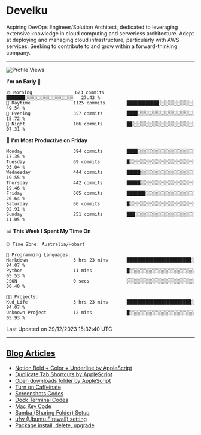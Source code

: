 <h1> Develku </h1>

Aspiring DevOps Engineer/Solution Architect, dedicated to leveraging extensive knowledge in cloud computing and serverless architecture. Adept at deploying and managing cloud infrastructure, particularly with AWS services. Seeking to contribute to and grow within a forward-thinking company.


---

<!--START_SECTION:waka-->
![Profile Views](http://img.shields.io/badge/Profile%20Views-10-blue)

**I'm an Early 🐤** 

```text
🌞 Morning                623 commits         ███████░░░░░░░░░░░░░░░░░░   27.43 % 
🌆 Daytime                1125 commits        ████████████░░░░░░░░░░░░░   49.54 % 
🌃 Evening                357 commits         ████░░░░░░░░░░░░░░░░░░░░░   15.72 % 
🌙 Night                  166 commits         ██░░░░░░░░░░░░░░░░░░░░░░░   07.31 % 
```
📅 **I'm Most Productive on Friday** 

```text
Monday                   394 commits         ████░░░░░░░░░░░░░░░░░░░░░   17.35 % 
Tuesday                  69 commits          █░░░░░░░░░░░░░░░░░░░░░░░░   03.04 % 
Wednesday                444 commits         █████░░░░░░░░░░░░░░░░░░░░   19.55 % 
Thursday                 442 commits         █████░░░░░░░░░░░░░░░░░░░░   19.46 % 
Friday                   605 commits         ███████░░░░░░░░░░░░░░░░░░   26.64 % 
Saturday                 66 commits          █░░░░░░░░░░░░░░░░░░░░░░░░   02.91 % 
Sunday                   251 commits         ███░░░░░░░░░░░░░░░░░░░░░░   11.05 % 
```


📊 **This Week I Spent My Time On** 

```text
🕑︎ Time Zone: Australia/Hobart

💬 Programming Languages: 
Markdown                 3 hrs 23 mins       ████████████████████████░   94.07 % 
Python                   11 mins             █░░░░░░░░░░░░░░░░░░░░░░░░   05.53 % 
JSON                     0 secs              ░░░░░░░░░░░░░░░░░░░░░░░░░   00.40 % 

🐱‍💻 Projects: 
Kud_Life                 3 hrs 23 mins       ████████████████████████░   94.07 % 
Unknown Project          12 mins             █░░░░░░░░░░░░░░░░░░░░░░░░   05.93 % 
```


 Last Updated on 29/12/2023 15:32:40 UTC
<!--END_SECTION:waka-->

---

## [Blog Articles](https://my-digital-garden-green-seven.vercel.app/)

<!--START_SECTION:blog-->
- [Notion Bold + Color + Underline by AppleScript](https://my-digital-garden-green-seven.vercel.app/3-resource/mac-tips/notion-bold-color-underline-by-apple-script/)
- [Duplicate Tab Shortcuts by AppleScript](https://my-digital-garden-green-seven.vercel.app/3-resource/mac-tips/duplicate-tab-shortcuts-by-apple-script/)
- [Open downloads folder by AppleScript](https://my-digital-garden-green-seven.vercel.app/3-resource/mac-tips/open-downloads-folder-by-apple-script/)
- [Turn on Caffeinate](https://my-digital-garden-green-seven.vercel.app/3-resource/mac-tips/turn-on-caffeinate/)
- [Screenshots Codes](https://my-digital-garden-green-seven.vercel.app/3-resource/mac-tips/screenshots-codes/)
- [Dock Terminal Codes](https://my-digital-garden-green-seven.vercel.app/3-resource/mac-tips/dock-terminal-codes/)
- [Mac Key Code](https://my-digital-garden-green-seven.vercel.app/3-resource/mac-tips/mac-key-code/)
- [Samba (Sharing Folder) Setup](https://my-digital-garden-green-seven.vercel.app/3-resource/ubuntu-linux/samba-sharing-folder-setup/)
- [ufw (Ubuntu Firewall) setting](https://my-digital-garden-green-seven.vercel.app/3-resource/ubuntu-linux/ufw-ubuntu-firewall-setting/)
- [Package install, delete, upgrade](https://my-digital-garden-green-seven.vercel.app/apt/package-install-delete-upgrade/)
<!--END_SECTION:blog-->
